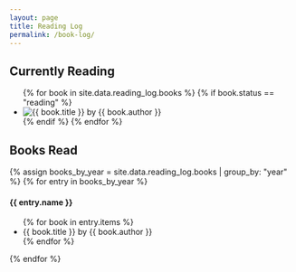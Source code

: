 ```yaml
---
layout: page
title: Reading Log
permalink: /book-log/
---
```


<div>
  <h2>Currently Reading</h2>
  <div>
    <ul class="book-grid">
      {% for book in site.data.reading_log.books %}
        {% if book.status == "reading" %}
          <li class="book-grid-item">
            <img class="book-cover" src="{{ book.cover_url }}" alt="{{ book.title }} by {{ book.author }}">
          </li>
        {% endif %}
      {% endfor %}
    </ul>
  </div>
  
  <h2>Books Read</h2>
  <div>
    {% assign books_by_year = site.data.reading_log.books | group_by: "year" %}
    {% for entry in books_by_year %}
      <h4>{{ entry.name }}</h4>
      <ul>
        {% for book in entry.items %}
          <li>{{ book.title }} by {{ book.author }}</li>
        {% endfor %}
      </ul>
    {% endfor %}
  </div>
</div>
